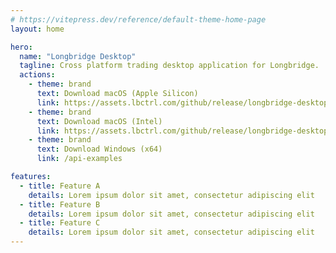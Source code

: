 ```yaml
---
# https://vitepress.dev/reference/default-theme-home-page
layout: home

hero:
  name: "Longbridge Desktop"
  tagline: Cross platform trading desktop application for Longbridge.
  actions:
    - theme: brand
      text: Download macOS (Apple Silicon)
      link: https://assets.lbctrl.com/github/release/longbridge-desktop/stable/latest.json
    - theme: brand
      text: Download macOS (Intel)
      link: https://assets.lbctrl.com/github/release/longbridge-desktop/stable/latest.json
    - theme: brand
      text: Download Windows (x64)
      link: /api-examples

features:
  - title: Feature A
    details: Lorem ipsum dolor sit amet, consectetur adipiscing elit
  - title: Feature B
    details: Lorem ipsum dolor sit amet, consectetur adipiscing elit
  - title: Feature C
    details: Lorem ipsum dolor sit amet, consectetur adipiscing elit
---
```

